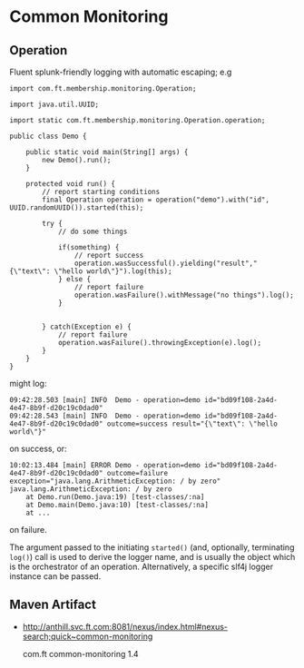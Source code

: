 Common Monitoring
=================

Operation
---------

Fluent splunk-friendly logging with automatic escaping; e.g


    import com.ft.membership.monitoring.Operation;

    import java.util.UUID;

    import static com.ft.membership.monitoring.Operation.operation;

    public class Demo {

        public static void main(String[] args) {
            new Demo().run();
        }

        protected void run() {
            // report starting conditions
            final Operation operation = operation("demo").with("id", UUID.randomUUID()).started(this);

            try {
                // do some things

                if(something) {
                    // report success
                    operation.wasSuccessful().yielding("result","{\"text\": \"hello world\"}").log(this);
                } else {
                    // report failure
                    operation.wasFailure().withMessage("no things").log();
                }


            } catch(Exception e) {
                // report failure
                operation.wasFailure().throwingException(e).log();
            }
        }
    }

might log:

    09:42:28.503 [main] INFO  Demo - operation=demo id="bd09f108-2a4d-4e47-8b9f-d20c19c0dad0"
    09:42:28.543 [main] INFO  Demo - operation=demo id="bd09f108-2a4d-4e47-8b9f-d20c19c0dad0" outcome=success result="{\"text\": \"hello world\"}"


on success, or:

    10:02:13.484 [main] ERROR Demo - operation=demo id="bd09f108-2a4d-4e47-8b9f-d20c19c0dad0" outcome=failure exception="java.lang.ArithmeticException: / by zero"
    java.lang.ArithmeticException: / by zero
        at Demo.run(Demo.java:19) [test-classes/:na]
        at Demo.main(Demo.java:10) [test-classes/:na]
        at ...

on failure.

The argument passed to the initiating ```started()``` (and, optionally, terminating ```log()```) call is used to derive the
logger name, and is usually the object which is the orchestrator of an operation. Alternatively, a specific
slf4j logger instance can be passed.


Maven Artifact
--------------
* http://anthill.svc.ft.com:8081/nexus/index.html#nexus-search;quick~common-monitoring

    <dependency>
        <groupId>com.ft</groupId>
        <artifactId>common-monitoring</artifactId>
        <version>1.4</version>
    </dependency>
